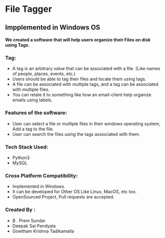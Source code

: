 # File Tagger
## Impplemented in Windows OS

#### We created a software that will help users organize their Files on disk using Tags.

### Tag:
- A tag is an arbitrary value that can be associated with a file. (Like names of people,
places, events, etc.)
- Users should be able to tag their files and locate them using tags.
- A file can be associated with multiple tags, and a tag can be associated with multiple
files.
- You can relate it to something like how an email-client help organize emails using
labels.

### Features of the software:
-  User can select a file or multiple files in their windows operating system, Add a tag to the file.
- User can search the files using the tags assiociated with them.

### Tech Stack Used:
- Python3
- MySQL

### Cross Platform Compatibility:
- Implemented in Windows.
- It can be developed for Other OS Like Linux, MacOS, etc too.
- OpenSourced Project, Pull requests are accepted.

### Created By : 
- B . Prem Sundar
- Deepak Sai Pendyala
- Gowtham Krishna Tadikamalla
